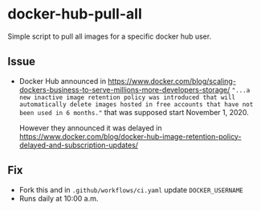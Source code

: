 # docker-hub-pull-all

Simple script to pull all images for a specific docker hub user.


## Issue
* Docker Hub announced in https://www.docker.com/blog/scaling-dockers-business-to-serve-millions-more-developers-storage/
```"...a new inactive image retention policy was introduced that will automatically delete images hosted in free accounts that have not been used in 6 months."``` that was supposed start November 1, 2020.

  However they announced it was delayed in https://www.docker.com/blog/docker-hub-image-retention-policy-delayed-and-subscription-updates/


## Fix
* Fork this and in `.github/workflows/ci.yaml` update `DOCKER_USERNAME`
* Runs daily at 10:00 a.m.
